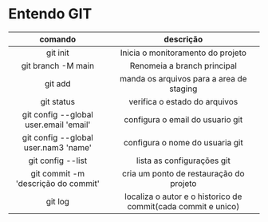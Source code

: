 # Entendo GIT

|comando|descrição|
|:-:|:-:|
| git init | Inicia o monitoramento do projeto |
| git branch -M main | Renomeia a branch principal|
| git add <arquivo>  | manda os arquivos para a area de staging |
| git status | verifica o estado do arquivos |
| git config --global user.email 'email'| configura o email do usuario git |
| git config --global user.nam3 'name' | configura o nome do usuaria git |
| git config --list | lista as configurações git |
| git commit -m 'descrição do commit' | cria um ponto de restauração do projeto |
| git log | localiza o autor e o historico de commit(cada commit e unico) |